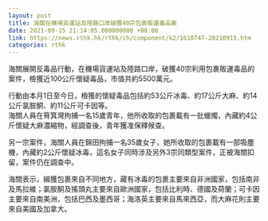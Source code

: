 ```yaml
---
layout: post
title: 海關在機場貨運站及陸路口岸破獲40宗包裹販運毒品案
date: 2021-09-15 21:14:05.000000000 +08:00
link: https://news.rthk.hk/rthk/ch/component/k2/1610747-20210915.htm
categories: rthk
---
```


海關展開反毒品行動，在機場貨運站及陸路口岸，破獲40宗利用包裹販運毒品的案件，檢獲近100公斤懷疑毒品，市值共約5500萬元。

行動由本月1日至今日，檢獲的懷疑毒品包括約53公斤冰毒、約17公斤大麻、約14公斤氯胺酮、約11公斤可卡因等。
　　  
海關人員在筲箕灣拘捕一名15歲青年，他所收取的包裹載有一批蠟燭，內藏約4公斤懷疑大麻濃縮物，經調查後，青年獲准保釋候查。

另一宗案件，海關人員在錦田拘捕一名35歲女子，她所收取的包裹載有一部吸塵機，內藏約2公斤懷疑冰毒，這名女子同時涉及另外3宗同類型案件，正被海關扣留，案件仍在調查中。

海關表示，緝獲包裹來自不同地方，藏有冰毒的包裹主要來自非洲國家，包括南非及馬拉維；氯胺酮及搖頭丸主要來自歐洲國家，包括比利時、德國及荷蘭；可卡因主要來自南美洲，包括巴西及墨西哥；海洛英主要來自馬來西亞，而大麻花則主要來自美國及加拿大。
